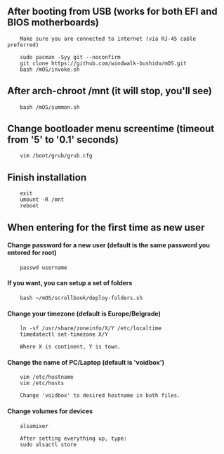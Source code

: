 ## After booting from USB (works for both EFI and BIOS motherboards)
        Make sure you are connected to internet (via RJ-45 cable preferred)

        sudo pacman -Syy git --noconfirm
        git clone https://github.com/windwalk-bushido/mOS.git
        bash /mOS/invoke.sh

## After arch-chroot /mnt (it will stop, you'll see)
        bash /mOS/summon.sh

## Change bootloader menu screentime (timeout from '5' to '0.1' seconds)
        vim /boot/grub/grub.cfg

## Finish installation
        exit
        umount -R /mnt
        reboot

## When entering for the first time as new user

#### Change password for a new user (default is the same password you entered for root)
        passwd username

#### If you want, you can setup a set of folders
        bash ~/mOS/scrollbook/deploy-folders.sh

#### Change your timezone (default is Europe/Belgrade)
        ln -sf /usr/share/zoneinfo/X/Y /etc/localtime
        timedatectl set-timezone X/Y

        Where X is continent, Y is town.

#### Change the name of PC/Laptop (default is 'voidbox')
        vim /etc/hostname
        vim /etc/hosts

        Change 'voidbox' to desired hostname in both files.

#### Change volumes for devices
        alsamixer

        After setting everything up, type:
        sudo alsactl store
